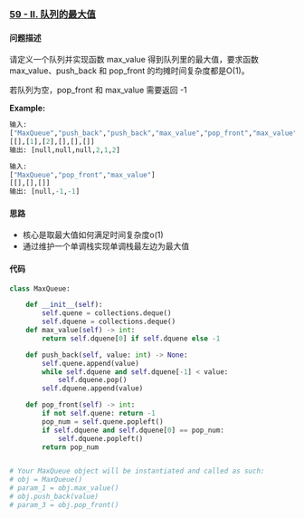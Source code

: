 ### [59 - II. 队列的最大值](https://leetcode-cn.com/problems/dui-lie-de-zui-da-zhi-lcof/)

#### 问题描述
请定义一个队列并实现函数 max_value 得到队列里的最大值，要求函数max_value、push_back 和 pop_front 的均摊时间复杂度都是O(1)。

若队列为空，pop_front 和 max_value 需要返回 -1

**Example:**
```python
输入:
["MaxQueue","push_back","push_back","max_value","pop_front","max_value"]
[[],[1],[2],[],[],[]]
输出: [null,null,null,2,1,2]
```
```python
输入:
["MaxQueue","pop_front","max_value"]
[[],[],[]]
输出: [null,-1,-1]
```

#### 思路
- 核心是取最大值如何满足时间复杂度o(1)
- 通过维护一个单调栈实现单调栈最左边为最大值

#### 代码

```python
class MaxQueue:

    def __init__(self):
        self.quene = collections.deque()
        self.dquene = collections.deque()
    def max_value(self) -> int:
        return self.dquene[0] if self.dquene else -1

    def push_back(self, value: int) -> None:
        self.quene.append(value)
        while self.dquene and self.dquene[-1] < value:
            self.dquene.pop()
        self.dquene.append(value)

    def pop_front(self) -> int:
        if not self.quene: return -1
        pop_num = self.quene.popleft()
        if self.dquene and self.dquene[0] == pop_num:
            self.dquene.popleft()
        return pop_num


# Your MaxQueue object will be instantiated and called as such:
# obj = MaxQueue()
# param_1 = obj.max_value()
# obj.push_back(value)
# param_3 = obj.pop_front()
```